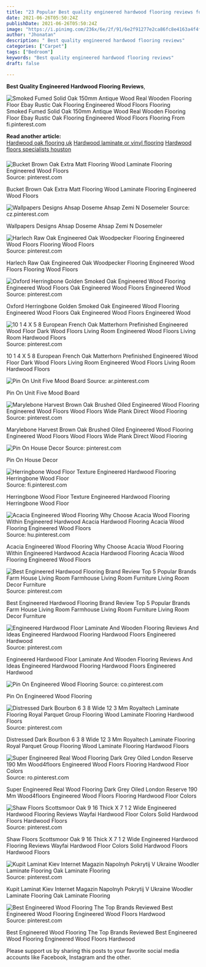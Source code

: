 ```yaml
---
title: "23 Popular Best quality engineered hardwood flooring reviews for Living Room Design"
date: 2021-06-26T05:50:24Z
publishDate: 2021-06-26T05:50:24Z
image: "https://i.pinimg.com/236x/6e/2f/91/6e2f91277e2ca86fc8e4163a4f4feed8--flooring-ideas-wood-flooring.jpg"
author: "Jhonatan"
description: " Best quality engineered hardwood flooring reviews"
categories: ["Carpet"]
tags: ["Bedroom"]
keywords: "Best quality engineered hardwood flooring reviews"
draft: false

---
```

<!-- Head tag Code -->
**Best Quality Engineered Hardwood Flooring Reviews**, 

![Smoked Fumed Solid Oak 150mm Antique Wood Real Wooden Flooring Floor Ebay Rustic Oak Flooring Engineered Wood Floors Flooring](https://i.pinimg.com/originals/12/a9/e9/12a9e92d2b950f47d9de5721bed48452.jpg "Smoked Fumed Solid Oak 150mm Antique Wood Real Wooden Flooring Floor Ebay Rustic Oak Flooring Engineered Wood Floors Flooring")
Smoked Fumed Solid Oak 150mm Antique Wood Real Wooden Flooring Floor Ebay Rustic Oak Flooring Engineered Wood Floors Flooring From fi.pinterest.com

**Read another article:**  
[Hardwood oak flooring uk](/hardwood-oak-flooring-uk/)
[Hardwood laminate or vinyl flooring](/hardwood-laminate-or-vinyl-flooring/)
[Hardwood floors specialists houston](/hardwood-floors-specialists-houston/)




### 

 


![Bucket Brown Oak Extra Matt Flooring Wood Laminate Flooring Engineered Wood Floors](https://i.pinimg.com/originals/75/c1/b8/75c1b88da7a3610e9a68b7b720ead3b9.jpg "Bucket Brown Oak Extra Matt Flooring Wood Laminate Flooring Engineered Wood Floors")
Source: pinterest.com

Bucket Brown Oak Extra Matt Flooring Wood Laminate Flooring Engineered Wood Floors  

![Wallpapers Designs Ahsap Doseme Ahsap Zemi N Dosemeler](https://i.pinimg.com/originals/41/ba/7a/41ba7aa65ce0efcc4a8482ac903d6f1b.jpg "Wallpapers Designs Ahsap Doseme Ahsap Zemi N Dosemeler")
Source: cz.pinterest.com

Wallpapers Designs Ahsap Doseme Ahsap Zemi N Dosemeler  

![Harlech Raw Oak Engineered Oak Woodpecker Flooring Engineered Wood Floors Flooring Wood Floors](https://i.pinimg.com/originals/ae/57/00/ae5700f595cc477311d2890b3354538a.jpg "Harlech Raw Oak Engineered Oak Woodpecker Flooring Engineered Wood Floors Flooring Wood Floors")
Source: pinterest.com

Harlech Raw Oak Engineered Oak Woodpecker Flooring Engineered Wood Floors Flooring Wood Floors  

![Oxford Herringbone Golden Smoked Oak Engineered Wood Flooring Engineered Wood Floors Oak Engineered Wood Floors Engineered Wood](https://i.pinimg.com/736x/c6/f2/91/c6f291177fbddcb56329cfdb81b1f11e.jpg "Oxford Herringbone Golden Smoked Oak Engineered Wood Flooring Engineered Wood Floors Oak Engineered Wood Floors Engineered Wood")
Source: pinterest.com

Oxford Herringbone Golden Smoked Oak Engineered Wood Flooring Engineered Wood Floors Oak Engineered Wood Floors Engineered Wood  

![10 1 4 X 5 8 European French Oak Matterhorn Prefinished Engineered Wood Floor Dark Wood Floors Living Room Engineered Wood Floors Living Room Hardwood Floors](https://i.pinimg.com/736x/1e/95/ba/1e95bab2f608400b7fe0a9829e026517.jpg "10 1 4 X 5 8 European French Oak Matterhorn Prefinished Engineered Wood Floor Dark Wood Floors Living Room Engineered Wood Floors Living Room Hardwood Floors")
Source: pinterest.com

10 1 4 X 5 8 European French Oak Matterhorn Prefinished Engineered Wood Floor Dark Wood Floors Living Room Engineered Wood Floors Living Room Hardwood Floors  

![Pin On Unit Five Mood Board](https://i.pinimg.com/originals/d5/a4/4b/d5a44bf4af9e572441400297cb773e6b.jpg "Pin On Unit Five Mood Board")
Source: ar.pinterest.com

Pin On Unit Five Mood Board  

![Marylebone Harvest Brown Oak Brushed Oiled Engineered Wood Flooring Engineered Wood Floors Wood Floors Wide Plank Direct Wood Flooring](https://i.pinimg.com/564x/4c/61/fa/4c61fa40f14afbe1e8d5a61f6700b7bc.jpg "Marylebone Harvest Brown Oak Brushed Oiled Engineered Wood Flooring Engineered Wood Floors Wood Floors Wide Plank Direct Wood Flooring")
Source: pinterest.com

Marylebone Harvest Brown Oak Brushed Oiled Engineered Wood Flooring Engineered Wood Floors Wood Floors Wide Plank Direct Wood Flooring  

![Pin On House Decor](https://i.pinimg.com/originals/5c/e0/cb/5ce0cb3729cfb30a48783f6a2402c217.jpg "Pin On House Decor")
Source: pinterest.com

Pin On House Decor  

![Herringbone Wood Floor Texture Engineered Hardwood Flooring Herringbone Wood Floor](https://i.pinimg.com/originals/d3/a0/cc/d3a0ccc690528b1b37405d7c914b7102.jpg "Herringbone Wood Floor Texture Engineered Hardwood Flooring Herringbone Wood Floor")
Source: fi.pinterest.com

Herringbone Wood Floor Texture Engineered Hardwood Flooring Herringbone Wood Floor  

![Acacia Engineered Wood Flooring Why Choose Acacia Wood Flooring Within Engineered Hardwood Acacia Hardwood Flooring Acacia Wood Flooring Engineered Wood Floors](https://i.pinimg.com/originals/d6/30/8e/d6308e8a631bc70bbdd40aa98967652b.jpg "Acacia Engineered Wood Flooring Why Choose Acacia Wood Flooring Within Engineered Hardwood Acacia Hardwood Flooring Acacia Wood Flooring Engineered Wood Floors")
Source: hu.pinterest.com

Acacia Engineered Wood Flooring Why Choose Acacia Wood Flooring Within Engineered Hardwood Acacia Hardwood Flooring Acacia Wood Flooring Engineered Wood Floors  

![Best Engineered Hardwood Flooring Brand Review Top 5 Popular Brands Farm House Living Room Farmhouse Living Room Furniture Living Room Decor Furniture](https://i.pinimg.com/originals/ae/67/84/ae6784fa106916b2f04cf766855ee1c1.jpg "Best Engineered Hardwood Flooring Brand Review Top 5 Popular Brands Farm House Living Room Farmhouse Living Room Furniture Living Room Decor Furniture")
Source: pinterest.com

Best Engineered Hardwood Flooring Brand Review Top 5 Popular Brands Farm House Living Room Farmhouse Living Room Furniture Living Room Decor Furniture  

![Engineered Hardwood Floor Laminate And Wooden Flooring Reviews And Ideas Engineered Hardwood Flooring Hardwood Floors Engineered Hardwood](https://i.pinimg.com/originals/b9/5f/38/b95f386567cd2915766fddd457c70688.jpg "Engineered Hardwood Floor Laminate And Wooden Flooring Reviews And Ideas Engineered Hardwood Flooring Hardwood Floors Engineered Hardwood")
Source: pinterest.com

Engineered Hardwood Floor Laminate And Wooden Flooring Reviews And Ideas Engineered Hardwood Flooring Hardwood Floors Engineered Hardwood  

![Pin On Engineered Wood Flooring](https://i.pinimg.com/originals/d4/f8/0e/d4f80e7016cee07e3255ad43abfc5442.png "Pin On Engineered Wood Flooring")
Source: co.pinterest.com

Pin On Engineered Wood Flooring  

![Distressed Dark Bourbon 6 3 8 Wide 12 3 Mm Royaltech Laminate Flooring Royal Parquet Group Flooring Wood Laminate Flooring Hardwood Floors](https://i.pinimg.com/736x/e7/41/24/e74124c932aab4214cf245fcf4fbac5d--hand-scraped-laminate-flooring-flooring-ideas.jpg "Distressed Dark Bourbon 6 3 8 Wide 12 3 Mm Royaltech Laminate Flooring Royal Parquet Group Flooring Wood Laminate Flooring Hardwood Floors")
Source: pinterest.com

Distressed Dark Bourbon 6 3 8 Wide 12 3 Mm Royaltech Laminate Flooring Royal Parquet Group Flooring Wood Laminate Flooring Hardwood Floors  

![Super Engineered Real Wood Flooring Dark Grey Oiled London Reserve 190 Mm Wood4floors Engineered Wood Floors Flooring Hardwood Floor Colors](https://i.pinimg.com/originals/2e/76/58/2e76588ee35f0de7c56d3ec919b6ffbc.jpg "Super Engineered Real Wood Flooring Dark Grey Oiled London Reserve 190 Mm Wood4floors Engineered Wood Floors Flooring Hardwood Floor Colors")
Source: ro.pinterest.com

Super Engineered Real Wood Flooring Dark Grey Oiled London Reserve 190 Mm Wood4floors Engineered Wood Floors Flooring Hardwood Floor Colors  

![Shaw Floors Scottsmoor Oak 9 16 Thick X 7 1 2 Wide Engineered Hardwood Flooring Reviews Wayfai Hardwood Floor Colors Solid Hardwood Floors Hardwood Floors](https://i.pinimg.com/474x/db/6a/02/db6a0297775c7ff553a5ddf72cc987a6.jpg "Shaw Floors Scottsmoor Oak 9 16 Thick X 7 1 2 Wide Engineered Hardwood Flooring Reviews Wayfai Hardwood Floor Colors Solid Hardwood Floors Hardwood Floors")
Source: pinterest.com

Shaw Floors Scottsmoor Oak 9 16 Thick X 7 1 2 Wide Engineered Hardwood Flooring Reviews Wayfai Hardwood Floor Colors Solid Hardwood Floors Hardwood Floors  

![Kupit Laminat Kiev Internet Magazin Napolnyh Pokrytij V Ukraine Woodler Laminate Flooring Oak Laminate Flooring](https://i.pinimg.com/474x/94/d9/c0/94d9c053163bb241d401bbdb4a7acf5b.jpg "Kupit Laminat Kiev Internet Magazin Napolnyh Pokrytij V Ukraine Woodler Laminate Flooring Oak Laminate Flooring")
Source: pinterest.com

Kupit Laminat Kiev Internet Magazin Napolnyh Pokrytij V Ukraine Woodler Laminate Flooring Oak Laminate Flooring  

![Best Engineered Wood Flooring The Top Brands Reviewed Best Engineered Wood Flooring Engineered Wood Floors Hardwood](https://i.pinimg.com/236x/6e/2f/91/6e2f91277e2ca86fc8e4163a4f4feed8--flooring-ideas-wood-flooring.jpg "Best Engineered Wood Flooring The Top Brands Reviewed Best Engineered Wood Flooring Engineered Wood Floors Hardwood")
Source: pinterest.com

Best Engineered Wood Flooring The Top Brands Reviewed Best Engineered Wood Flooring Engineered Wood Floors Hardwood  

Please support us by sharing this posts to your favorite social media accounts like Facebook, Instagram and the other.

